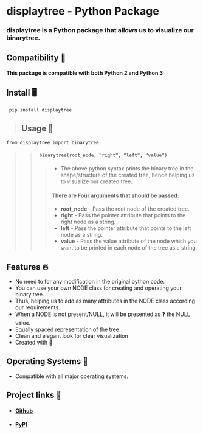# **displaytree** - Python Package 

### **displaytree** is a **Python package** that allows us to **visualize our binarytree**.

## Compatibility ​​​🐍​
#### This package is compatible with both **Python 2** and **Python 3**

## Install ​🖥️​
```
 pip install displaytree
```
> ## Usage ​​📝​
```
from displaytree import binarytree
```
>> #### ``` binarytree(root_node, "right", "left", "value")```
>>> - The above python syntax prints the binary tree in the shape/structure of the created tree, hence helping us to visualize our created tree.
>>> #### There are **Four arguments** that should be passed: 
>>> - **root_node** - Pass the root node of the created tree.
>>> - **right** - Pass the pointer attribute that points to the right node as a string. 
>>> - **left** - Pass the pointer attribute that points to the left node as a string.
>>> -  **value** - Pass the value attribute of the node which you want to be printed in each node of the tree as a string.

## Features ​​​🔥​
- No need to for any modification in the original python code.
- You can use your own NODE class for creating and operating your binary tree.
- Thus, helping us to add as many attributes in the NODE class according our requirements. 
- When a NODE is not present/NULL, it will be presented as ​​​❓​ the NULL  value.
- Equally spaced representation of the tree.
- Clean and elegant look for clear visualization
- Created with ​​​🧡​

## Operating Systems ​​​💾​
- Compatible with all major operating systems.

## Project links ​​​🔗​
- #### [Github](https://github.com/bprajeeth/displaytree)
- #### [PyPI](https://pypi.org/project/displaytree/)
